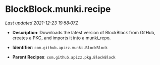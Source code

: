 # BlockBlock.munki.recipe

_Last updated 2021-12-23 19:58:07Z_

- **Description**: Downloads the latest version of BlockBlock from GitHub, creates a PKG, and imports it into a munki_repo.

- **Identifier**: `com.github.apizz.munki.BlockBlock`

- **Parent Recipes**: `com.github.apizz.pkg.BlockBlock`